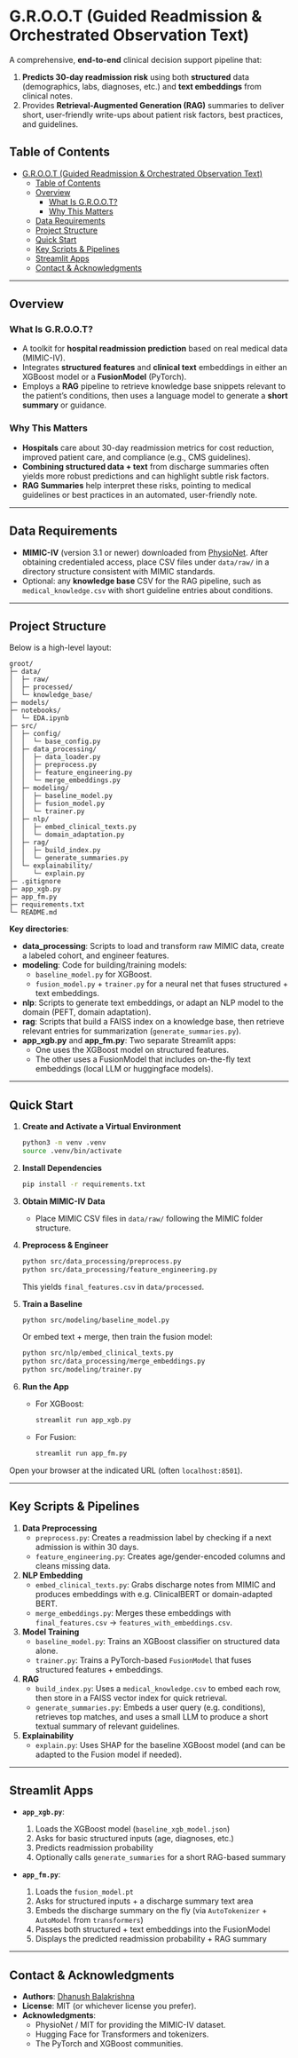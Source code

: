 # G.R.O.O.T (Guided Readmission & Orchestrated Observation Text)

A comprehensive, **end-to-end** clinical decision support pipeline that:

1. **Predicts 30-day readmission risk** using both **structured** data (demographics, labs, diagnoses, etc.) and **text embeddings** from clinical notes.
2. Provides **Retrieval-Augmented Generation (RAG)** summaries to deliver short, user-friendly write-ups about patient risk factors, best practices, and guidelines.

## Table of Contents

- [G.R.O.O.T (Guided Readmission \& Orchestrated Observation Text)](#groot-guided-readmission--orchestrated-observation-text)
  - [Table of Contents](#table-of-contents)
  - [Overview](#overview)
    - [What Is G.R.O.O.T?](#what-is-groot)
    - [Why This Matters](#why-this-matters)
  - [Data Requirements](#data-requirements)
  - [Project Structure](#project-structure)
  - [Quick Start](#quick-start)
  - [Key Scripts \& Pipelines](#key-scripts--pipelines)
  - [Streamlit Apps](#streamlit-apps)
  - [Contact \& Acknowledgments](#contact--acknowledgments)

---

## Overview

### What Is G.R.O.O.T?

- A toolkit for **hospital readmission prediction** based on real medical data (MIMIC-IV).  
- Integrates **structured features** and **clinical text** embeddings in either an XGBoost model or a **FusionModel** (PyTorch).  
- Employs a **RAG** pipeline to retrieve knowledge base snippets relevant to the patient’s conditions, then uses a language model to generate a **short summary** or guidance.

### Why This Matters

- **Hospitals** care about 30-day readmission metrics for cost reduction, improved patient care, and compliance (e.g., CMS guidelines).  
- **Combining structured data + text** from discharge summaries often yields more robust predictions and can highlight subtle risk factors.  
- **RAG Summaries** help interpret these risks, pointing to medical guidelines or best practices in an automated, user-friendly note.

---

## Data Requirements

- **MIMIC-IV** (version 3.1 or newer) downloaded from [PhysioNet](https://physionet.org/). After obtaining credentialed access, place CSV files under `data/raw/` in a directory structure consistent with MIMIC standards.  
- Optional: any **knowledge base** CSV for the RAG pipeline, such as `medical_knowledge.csv` with short guideline entries about conditions.

---

## Project Structure

Below is a high-level layout:

```plaintext
groot/
├─ data/
│  ├─ raw/
│  ├─ processed/
│  └─ knowledge_base/
├─ models/
├─ notebooks/
│  └─ EDA.ipynb
├─ src/
│  ├─ config/
│  │  └─ base_config.py
│  ├─ data_processing/
│  │  ├─ data_loader.py
│  │  ├─ preprocess.py
│  │  ├─ feature_engineering.py
│  │  └─ merge_embeddings.py
│  ├─ modeling/
│  │  ├─ baseline_model.py
│  │  ├─ fusion_model.py
│  │  └─ trainer.py
│  ├─ nlp/
│  │  ├─ embed_clinical_texts.py
│  │  └─ domain_adaptation.py
│  ├─ rag/
│  │  ├─ build_index.py
│  │  └─ generate_summaries.py
│  └─ explainability/
│     └─ explain.py
├─ .gitignore
├─ app_xgb.py
├─ app_fm.py
├─ requirements.txt
└─ README.md
```

**Key directories**:

- **data_processing**: Scripts to load and transform raw MIMIC data, create a labeled cohort, and engineer features.
- **modeling**: Code for building/training models:
  - `baseline_model.py` for XGBoost.
  - `fusion_model.py` + `trainer.py` for a neural net that fuses structured + text embeddings.
- **nlp**: Scripts to generate text embeddings, or adapt an NLP model to the domain (PEFT, domain adaptation).
- **rag**: Scripts that build a FAISS index on a knowledge base, then retrieve relevant entries for summarization (`generate_summaries.py`).
- **app_xgb.py** and **app_fm.py**: Two separate Streamlit apps:
  - One uses the XGBoost model on structured features.
  - The other uses a FusionModel that includes on-the-fly text embeddings (local LLM or huggingface models).

---

## Quick Start

1. **Create and Activate a Virtual Environment**  

   ```bash
   python3 -m venv .venv
   source .venv/bin/activate
   ```

2. **Install Dependencies**  

   ```bash
   pip install -r requirements.txt
   ```

3. **Obtain MIMIC-IV Data**  
   - Place MIMIC CSV files in `data/raw/` following the MIMIC folder structure.
4. **Preprocess & Engineer**  

   ```bash
   python src/data_processing/preprocess.py
   python src/data_processing/feature_engineering.py
   ```

   This yields `final_features.csv` in `data/processed`.
5. **Train a Baseline**  

   ```bash
   python src/modeling/baseline_model.py
   ```

   Or embed text + merge, then train the fusion model:

   ```bash
   python src/nlp/embed_clinical_texts.py
   python src/data_processing/merge_embeddings.py
   python src/modeling/trainer.py
   ```

6. **Run the App**  
   - For XGBoost:

     ```bash
     streamlit run app_xgb.py
     ```

   - For Fusion:

     ```bash
     streamlit run app_fm.py
     ```

Open your browser at the indicated URL (often `localhost:8501`).

---

## Key Scripts & Pipelines

1. **Data Preprocessing**  
   - `preprocess.py`: Creates a readmission label by checking if a next admission is within 30 days.
   - `feature_engineering.py`: Creates age/gender-encoded columns and cleans missing data.
2. **NLP Embedding**  
   - `embed_clinical_texts.py`: Grabs discharge notes from MIMIC and produces embeddings with e.g. ClinicalBERT or domain-adapted BERT.
   - `merge_embeddings.py`: Merges these embeddings with `final_features.csv` → `features_with_embeddings.csv`.
3. **Model Training**  
   - `baseline_model.py`: Trains an XGBoost classifier on structured data alone.
   - `trainer.py`: Trains a PyTorch-based `FusionModel` that fuses structured features + embeddings.
4. **RAG**  
   - `build_index.py`: Uses a `medical_knowledge.csv` to embed each row, then store in a FAISS vector index for quick retrieval.
   - `generate_summaries.py`: Embeds a user query (e.g. conditions), retrieves top matches, and uses a small LLM to produce a short textual summary of relevant guidelines.
5. **Explainability**  
   - `explain.py`: Uses SHAP for the baseline XGBoost model (and can be adapted to the Fusion model if needed).

---

## Streamlit Apps

- **`app_xgb.py`**:  
  1. Loads the XGBoost model (`baseline_xgb_model.json`)  
  2. Asks for basic structured inputs (age, diagnoses, etc.)  
  3. Predicts readmission probability  
  4. Optionally calls `generate_summaries` for a short RAG-based summary  

- **`app_fm.py`**:  
  1. Loads the `fusion_model.pt`  
  2. Asks for structured inputs + a discharge summary text area  
  3. Embeds the discharge summary on the fly (via `AutoTokenizer` + `AutoModel` from `transformers`)  
  4. Passes both structured + text embeddings into the FusionModel  
  5. Displays the predicted readmission probability + RAG summary  

---

## Contact & Acknowledgments

- **Authors**: [Dhanush Balakrishna](https://unrealdhanush.com/)
- **License**: MIT (or whichever license you prefer).
- **Acknowledgments**:
  - PhysioNet / MIT for providing the MIMIC-IV dataset.
  - Hugging Face for Transformers and tokenizers.
  - The PyTorch and XGBoost communities.
